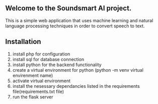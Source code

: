 ## Welcome to the Soundsmart AI project.

This is a simple web application that uses machine learning and natural language processing techniques in order to convert speech to text.

## Installation

1. install php for configuration
2. install sql for database connection
3. install python for the backend functionality
4. create a virtual environment for python (python -m venv virtual envirenment name)
5. activate virtual environment
6. install the nesessary dependancies listed in the requirements file(requirements.txt file)
7. run the flask server
